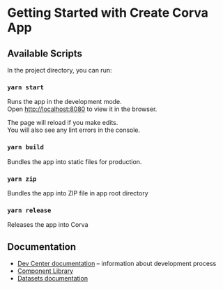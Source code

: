 # Getting Started with Create Corva App

## Available Scripts

In the project directory, you can run:

### `yarn start`

Runs the app in the development mode.\
Open [http://localhost:8080](http://localhost:8080/) to view it in the browser.

The page will reload if you make edits.\
You will also see any lint errors in the console.

### `yarn build`

Bundles the app into static files for production.

### `yarn zip`

Bundles the app into ZIP file in app root directory

### `yarn release`

Releases the app into Corva

## Documentation

- [Dev Center documentation](https://app.corva.ai/dev-center/docs/frontend) – information about development process
- [Component Library](https://app.corva.ai/dev-center/docs/frontend/storybook)
- [Datasets documentation](https://app.corva.ai/dev-center/docs/datasets)
